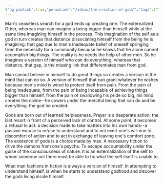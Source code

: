 ```yaml
---
{"dg-publish":true,"permalink":"/ideas/the-creation-of-god/","tags":["thoughs","ideas","divine"],"created":"2024-09-22T06:59:17.952+08:00","updated":"2024-12-17T17:58:02.819+08:00"}
---
```


Man's ceaseless search for a god ends up creating one. The externalized Other, whereas man can imagine a being bigger than himself while at the same time imagining himself in the process. This imagination of the self as a god in turn creates that distance dissociating himself from the being he is imagining: that gap due to man's inadequate belief of oneself springing from the necessity for a community because he knows that he alone cannot accomplish big things. The reality is he needs the help of other men. So he imagines a version of himself who can do everything, whereas that distance, that gap, is the missing link that differentiates man from god.

Man cannot believe in himself to do great things so creates a version in the mind that can do so. A version of himself that can grant whatever he wishes because man's mind is wired to protect itself from pain. From the pain of being inadequate, from the pain of being incapable of achieving things bigger than himself, from the pain of swallowing his pride so big, his mind creates the divine--he cowers under the merciful being that can do and be everything: the god he created.

Gods are born out of learned helplessness. Prayer is a desperate action: the last resort in front of a perceived lack of control. At some point, it becomes a refusal to act: a decision made to take matters into his own hands--a passive excuse to refuse to understand and to not exert one's will due to discomfort of action and to act in exchange of leaving one's comfort zone. The existence of gods is a choice made by man. A necessary fiction to drive the demons from one's psyche. To escape accountability under the guise of the consciousness of nature. It is an externalization of the self to whom someone out there must be able to fix what the self itself is unable to.

What man fashions in fiction is always a version of himself. In attempting to understand himself, is when he starts to understand godhood and discover the gods living inside himself.